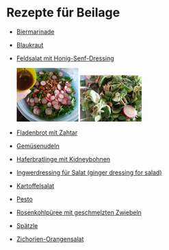 Rezepte für Beilage
=====================

* [Biermarinade](Biermarinade.txt)
* [Blaukraut](blaukraut.md)
* [Feldsalat mit Honig-Senf-Dressing](Feldsalat.txt)

  <img src="../../pics/Feldsalat.1.jpg" width="30%" alt="Feldsalat (1): Salat vor Zugabe des Dressings (das war zu wenig, ich mußte noch etwas Dressing nachmachen)" title="Feldsalat (1):&#10;Salat vor Zugabe des Dressings&#10;(das war zu wenig, ich mußte noch&#10;etwas Dressing nachmachen)" />
  <img src="../../pics/Feldsalat.2.jpg" width="30%" alt="Feldsalat (2): Salat mit Dressing vermischt" title="Feldsalat (2):&#10;Salat mit Dressing vermischt" />
* [Fladenbrot mit Zahtar](Fladenbrot-mit-Zahtar.txt)
* [Gemüsenudeln](Gemuesenudeln.md)
* [Haferbratlinge mit Kidneybohnen](Haferbratlinge.txt)
* [Ingwerdressing für Salat (ginger dressing for salad)](Ingwerdressing.txt)
* [Kartoffelsalat](Kartoffelsalat.md)
* [Pesto](pesto.md)
* [Rosenkohlpüree mit geschmelzten Zwiebeln](Rosenkohlpüree.txt)
* [Spätzle](Spaetzle.md)
* [Zichorien-Orangensalat](Zichorien-Orangensalat.txt)
